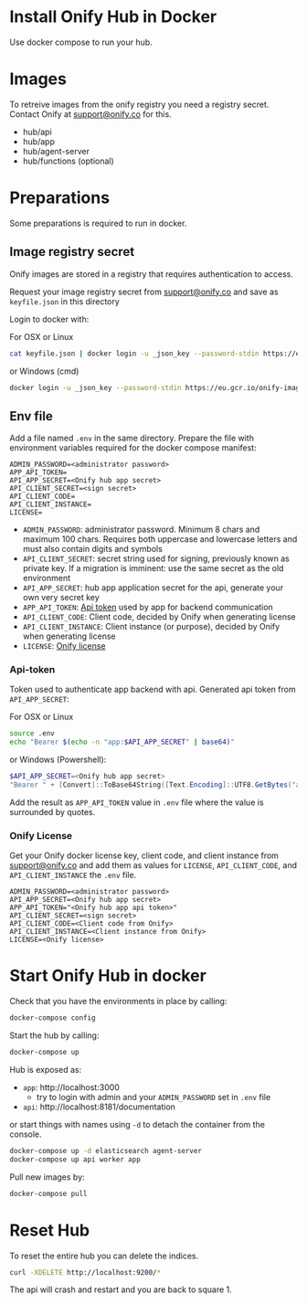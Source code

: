 Install Onify Hub in Docker
===========================

Use docker compose to run your hub.

# Images

To retreive images from the onify registry you need a registry secret. Contact Onify at support@onify.co for this.

* hub/api
* hub/app
* hub/agent-server
* hub/functions (optional)

# Preparations

Some preparations is required to run in docker.

## Image registry secret

Onify images are stored in a registry that requires authentication to access.

Request your image registry secret from support@onify.co and save as `keyfile.json` in this directory

Login to docker with:

For OSX or Linux
```sh
cat keyfile.json | docker login -u _json_key --password-stdin https://eu.gcr.io/onify-images
```

or Windows (cmd)
```sh
docker login -u _json_key --password-stdin https://eu.gcr.io/onify-images < keyfile.json
```

## Env file

Add a file named `.env` in the same directory. Prepare the file with environment variables required for the docker compose manifest:

```
ADMIN_PASSWORD=<administrator password>
APP_API_TOKEN=
API_APP_SECRET=<Onify hub app secret>
API_CLIENT_SECRET=<sign secret>
API_CLIENT_CODE=
API_CLIENT_INSTANCE=
LICENSE=
```

- `ADMIN_PASSWORD`: administrator password. Minimum 8 chars and maximum 100 chars. Requires both uppercase and lowercase letters and must also contain digits and symbols
- `API_CLIENT_SECRET`: secret string used for signing, previously known as private key. If a migration is imminent: use the same secret as the old environment
- `API_APP_SECRET`: hub app application secret for the api, generate your own very secret key
- `APP_API_TOKEN`: [Api token](#api-token) used by app for backend communication
- `API_CLIENT_CODE`: Client code, decided by Onify when generating license
- `API_CLIENT_INSTANCE`:  Client instance (or purpose), decided by Onify when generating license
- `LICENSE`: [Onify license](#onify-license)

### Api-token

Token used to authenticate app backend with api. Generated api token from `API_APP_SECRET`:

For OSX or Linux
```sh
source .env
echo "Bearer $(echo -n "app:$API_APP_SECRET" | base64)"
```

or Windows (Powershell):
```powershell
$API_APP_SECRET=<Onify hub app secret>
"Bearer " + [Convert]::ToBase64String([Text.Encoding]::UTF8.GetBytes("app:" + $API_APP_SECRET))
```

Add the result as `APP_API_TOKEN` value in `.env` file where the value is surrounded by quotes.

### Onify License

Get your Onify docker license key, client code, and client instance from support@onify.co and add them as values for `LICENSE`, `API_CLIENT_CODE`, and `API_CLIENT_INSTANCE` the `.env` file.

```
ADMIN_PASSWORD=<administrator password>
API_APP_SECRET=<Onify hub app secret>
APP_API_TOKEN="<Onify hub app api token>"
API_CLIENT_SECRET=<sign secret>
API_CLIENT_CODE=<Client code from Onify>
API_CLIENT_INSTANCE=<Client instance from Onify>
LICENSE=<Onify license>
```

# Start Onify Hub in docker

Check that you have the environments in place by calling:

```sh
docker-compose config
```

Start the hub by calling:

```sh
docker-compose up
```

Hub is exposed as:

- `app`: http://localhost:3000
  - try to login with admin and your `ADMIN_PASSWORD` set in `.env` file
- `api`: http://localhost:8181/documentation

or start things with names using `-d` to detach the container from the console.

```sh
docker-compose up -d elasticsearch agent-server
docker-compose up api worker app
```

Pull new images by:

```sh
docker-compose pull
```

# Reset Hub

To reset the entire hub you can delete the indices.

```sh
curl -XDELETE http://localhost:9200/*
```

The api will crash and restart and you are back to square 1.

